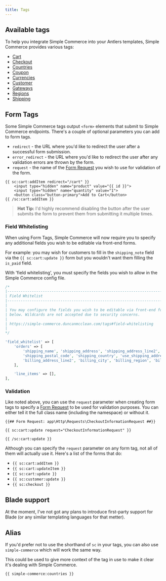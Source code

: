 ```yaml
---
title: Tags
---
```


## Available tags

To help you integrate Simple Commerce into your Antlers templates, Simple Commerce provides various tags:

- [Cart](/tags/cart)
- [Checkout](/tags/checkout)
- [Countries](/tags/countries)
- [Coupon](/tags/coupon)
- [Currencies](/tags/currencies)
- [Customer](/tags/customer)
- [Gateways](/tags/gateways)
- [Regions](/tags/regions)
- [Shipping](/tags/shipping)

## Form Tags

Some Simple Commerce tags output `<form>` elements that submit to Simple Commerce endpoints. There's a couple of optional parameters you can add to form tags.

- `redirect` - the URL where you'd like to redirect the user after a successful form submission.
- `error_redirect` - the URL where you'd like to redirect the user after any validation errors are thrown by the form.
- `request` - the name of the [Form Request](https://laravel.com/docs/master/validation#creating-form-requests) you wish to use for validation of the form.

```antlers
{{ sc:cart:addItem redirect="/cart" }}
    <input type="hidden" name="product" value="{{ id }}">
    <input type="hidden" name="quantity" value="1">
    <button class="button-primary">Add to Cart</button>
{{ /sc:cart:addItem }}
```

> **Hot Tip:** I'd highly recommend disabling the button after the user submits the form to prevent them from submitting it multiple times.

### Field Whitelisting

When using Form Tags, Simple Commerce will now require you to specify any additional fields you wish to be editable via front-end forms.

For example: you may wish for customers to fill in the `shipping_note` field via the `{{ sc:cart:update }}` form but you wouldn't want them filling the `is_paid` field.

With 'field whitelisting', you must specify the fields you wish to allow in the Simple Commerce config file.

```php
/*
|--------------------------------------------------------------------------
| Field Whitelist
|--------------------------------------------------------------------------
|
| You may configure the fields you wish to be editable via front-end forms
| below. Wildcards are not accepted due to security concerns.
|
| https://simple-commerce.duncanmcclean.com/tags#field-whitelisting
|
*/

'field_whitelist' => [
    'orders' => [
        'shipping_name', 'shipping_address', 'shipping_address_line2', 'shipping_city', 'shipping_region',
        'shipping_postal_code', 'shipping_country', 'use_shipping_address_for_billing', 'billing_name', 'billing_address',
        'billing_address_line2', 'billing_city', 'billing_region', 'billing_postal_code', 'billing_country',
    ],

    'line_items' => [],
],
```

### Validation

Like noted above, you can use the `request` parameter when creating form tags to specify a [Form Request](https://laravel.com/docs/master/validation#creating-form-requests) to be used for validation purposes. You can either tell it the full class name (including the namespace) or without it.

```antlers
{{## Form Request: app\Http\Requests\CheckoutInformationRequest ##}}

{{ sc:cart:update request="CheckoutInformationRequest" }}

{{ /sc:cart:update }}
```

Although you can specify the `request` parameter on any form tag, not all of them will actually use it. Here's a list of the forms that do:

- `{{ sc:cart:addItem }}`
- `{{ sc:cart:updateItem }}`
- `{{ sc:cart:update }}`
- `{{ sc:customer:update }}`
- `{{ sc:checkout }}`

## Blade support

At the moment, I've not got any plans to introduce first-party support for Blade (or any similar templating languages for that metter).

## Alias

If you'd prefer not to use the shorthand of `sc` in your tags, you can also use `simple-commerce` which will work the same way.

This could be used to give more context of the tag in use to make it clear it's dealing with Simple Commerce.

```antlers
{{ simple-commerce:countries }}
```
